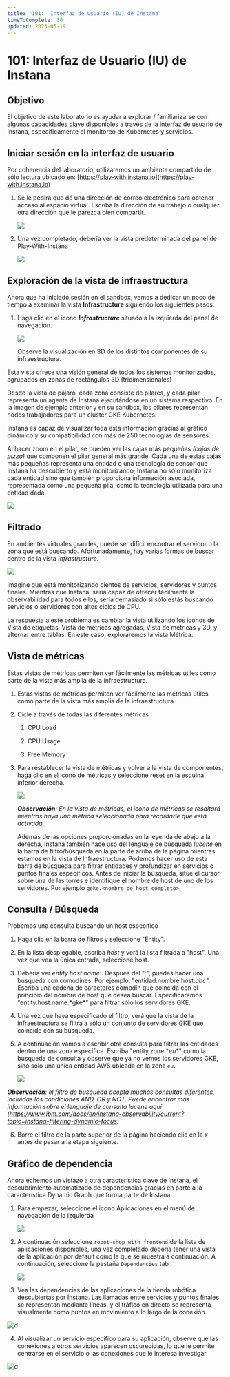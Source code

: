```yaml
---
title: '101:  Interfaz de Usuario (IU) de Instana'
timeToComplete: 30
updated: 2023-05-19
---
```


# 101: Interfaz de Usuario (IU) de Instana

## Objetivo

El objetivo de este laboratorio es ayudar a explorar / familiarizarse con algunas capacidades clave disponibles a través de la interfaz de usuario de Instana, específicamente el monitoreo de Kubernetes y servicios.

## Iniciar sesión en la interfaz de usuario

Por coherencia del laboratorio, utilizaremos un ambiente compartido de sólo lectura ubicado en: [https://play-with.instana.io](https://play-with.instana.io)

1. Se le pedirá que dé una dirección de correo electrónico para obtener acceso al espacio virtual. Escriba la dirección de su trabajo o cualquier otra dirección que le parezca bien compartir.

   ![](./images/101/image-001-signup.png)

2. Una vez completado, debería ver la vista predeterminada del panel de Play-With-Instana

   ![](./images/101/image-002-dashboard.png)

## Exploración de la vista de infraestructura

Ahora que ha iniciado sesión en el sandbox, vamos a dedicar un poco de tiempo a examinar la vista **Infrastructure** siguiendo los siguientes pasos:

1. Haga clic en el icono _**Infrastructure**_ situado a la izquierda del panel de navegación.

   ![](./images/101/image-004-explore-infra.png)

   Observe la visualización en 3D de los distintos componentes de su infraestructura.

Esta vista ofrece una visión general de todos los sistemas monitorizados, agrupados en zonas de rectángulos 3D (tridimensionales)

Desde la vista de pájaro, cada zona consiste de pilares, y cada pilar representa un agente de Instana ejecutándose en un sistema respectivo.
En la imagen de ejemplo anterior y en su sandbox, los pilares representan nodos trabajadores para un cluster GKE Kubernetes.

Instana es capaz de visualizar toda esta información gracias al gráfico dinámico y su compatibilidad con más de 250 tecnologías de sensores.

Al hacer zoom en el pilar, se pueden ver las cajas más pequeñas _(cajas de pizza)_ que componen el pilar general más grande. Cada una de estas cajas más pequeñas representa una entidad o una tecnología de sensor que Instana ha descubierto y está monitorizando; Instana no sólo monitoriza cada entidad sino que también proporciona información asociada, representada como una pequeña pila, como la tecnología utilizada para una entidad dada.

![](./images/101/image-008-stack.png)

## Filtrado

En ambientes virtuales grandes, puede ser difícil encontrar el servidor o la zona que está buscando. Afortunadamente, hay varias formas de buscar dentro de la vista _Infrastructure_.

![](./images/101/image-005-filter.jpg)

Imagine que está monitorizando cientos de servicios, servidores y puntos finales. Mientras que Instana, sería capaz de ofrecer fácilmente la observabilidad para todos ellos, sería demasiado si sólo estás buscando servicios o servidores con altos ciclos de CPU.

La respuesta a este problema es cambiar la vista utilizando los iconos de Vista de etiquetas, Vista de métricas agregadas, Vista de métricas y 3D, y alternar entre tablas. En este caso, exploraremos la vista Métrica.

## Vista de métricas

Estas vistas de métricas permiten ver fácilmente las métricas útiles como parte de la vista más amplia de la infraestructura.

1.  Estas vistas de métricas permiten ver fácilmente las métricas útiles como parte de la vista más amplia de la infraestructura.

2.  Cicle a través de todas las diferentes métricas

    1. CPU Load

    2. CPU Usage

    3. Free Memory

3.  Para restablecer la vista de métricas y volver a la vista de componentes, haga clic en el icono de métricas y seleccione reset en la esquina inferior derecha.

    ![](./images/101/image-006-metrics.gif)

    _**Observación**: En la vista de métricas, el icono de métricas se resaltará mientras haya una métrica seleccionada para recordarle que está activada._

    Además de las opciones proporcionadas en la leyenda de abajo a la derecha, Instana también hace uso del lenguaje de búsqueda _lucene_ en la barra de filtro/búsqueda en la parte de arriba de la página mientras estamos en la vista de Infraestructura. Podemos hacer uso de esta barra de búsqueda para filtrar entidades y profundizar en servicios o puntos finales específicos. Antes de iniciar la búsqueda, sitúe el cursor sobre una de las torres e identifique el nombre de host de uno de los servidores. Por ejemplo `geke.<nombre de host completo>`.

## Consulta / Búsqueda

Probemos una consulta buscando un host específico

1.  Haga clic en la barra de filtros y seleccione "Entity".

2.  En la lista desplegable, escriba _host_ y verá la lista filtrada a "host". Una vez que vea la única entrada, seleccione host.

3.  Debería ver _entity.host.name:_. Después del ":", puedes hacer una búsqueda con comodines. Por ejemplo, "entidad.nombre.host:_abc_". Escriba una cadena de caracteres comodín que coincida con el principio del nombre de host que desea buscar. Especificaremos "entity.host.name:\*gke\*" para filtrar sólo los servidores GKE.

4.  Una vez que haya especificado el filtro, verá que la vista de la infraestructura se filtra a sólo un conjunto de servidores GKE que coincide con su búsqueda.

5.  A continuación vamos a escribir otra consulta para filtrar las entidades dentro de una zona específica. Escriba "entity.zone:\*_eu_\*" como la búsqueda de consulta y observe que ya no vemos los servidores GKE, sino sólo una única entidad AWS ubicada en la zona `eu`.

    ![](./images/101/image-007-query.png)

_**Observación**: el filtro de búsqueda acepta muchas consultas diferentes, incluidas las condiciones AND, OR y NOT. Puede encontrar más información sobre el lenguaje de consulta lucene aquí (https://www.ibm.com/docs/en/instana-observability/current?topic=instana-filtering-dynamic-focus)_

6.  Borre el filtro de la parte superior de la página haciendo clic en la _x_ antes de pasar a la etapa siguiente.

## Gráfico de dependencia

Ahora echemos un vistazo a otra característica clave de Instana, el descubrimiento automatizado de dependencias gracias en parte a la característica Dynamic Graph que forma parte de Instana.

1.  Para empezar, seleccione el icono Aplicaciones en el menú de navegación de la izquierda

    ![](./images/101/image-011-app-menu.png)

2.  A continuación seleccione `robot-shop with frontend` de la lista de aplicaciones disponibles, una vez completado debería tener una vista de la aplicación por default como la que se muestra a continuación. A continuación, seleccione la pestaña `Dependencies` tab

    ![](./images/101/image-012-dep-menu.png)

3.  Vea las dependencias de las aplicaciones de la tienda robótica descubiertas por Instana. Las llamadas entre servicios y puntos finales se representan mediante líneas, y el tráfico en directo se representa visualmente como puntos en movimiento a lo largo de la conexión.

<QuizAlert text="Hay una pregunta del cuestionario relacionada con las dependencias." /> ![d](./images/101/image-013-dep-tab.png)

4.  Al visualizar un servicio específico para su aplicación, observe que las conexiones a otros servicios aparecen oscurecidas, lo que le permite centrarse en el servicio o las conexiones que le interesa investigar.

<QuizAlert text="Hay una pregunta del cuestionario relacionada con las dependencias." /> ![d](./images/101/image-014-dep-highlight.png)
